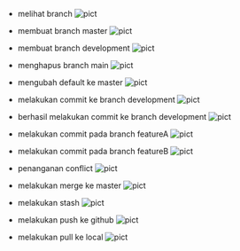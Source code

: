 - melihat branch
![pict](https://raw.githubusercontent.com/brigitalumi/go-brigitalumi/master/screenshoot/Screenshot%20(17).png)

- membuat branch master
![pict](https://github.com/brigitalumi/go-brigitalumi/blob/master/screenshoot/Screenshot%20(18).png?raw=true)

- membuat branch development
![pict](https://github.com/brigitalumi/go-brigitalumi/blob/master/screenshoot/Screenshot%20(20).png?raw=true)

- menghapus branch main
![pict](https://github.com/brigitalumi/go-brigitalumi/blob/master/screenshoot/Screenshot%20(21).png?raw=true)

- mengubah default ke master
![pict](https://github.com/brigitalumi/go-brigitalumi/blob/master/screenshoot/Screenshot%20(22).png?raw=true)

- melakukan commit ke branch development
![pict](https://github.com/brigitalumi/go-brigitalumi/blob/master/screenshoot/Screenshot%20(23).png?raw=true)

- berhasil melakukan commit ke branch development
![pict](https://github.com/brigitalumi/go-brigitalumi/blob/master/screenshoot/Screenshot%20(25).png?raw=true)

- melakukan commit pada branch featureA
![pict](https://github.com/brigitalumi/go-brigitalumi/blob/master/screenshoot/Screenshot%20(26).png?raw=true)

- melakukan commit pada branch featureB
![pict](https://github.com/brigitalumi/go-brigitalumi/blob/master/screenshoot/Screenshot%20(27).png?raw=true)

- penanganan conflict
![pict](https://github.com/brigitalumi/go-brigitalumi/blob/master/screenshoot/Screenshot%20(28).png?raw=true)

- melakukan merge ke master
![pict](https://github.com/brigitalumi/go-brigitalumi/blob/master/screenshoot/Screenshot%20(31).png?raw=true)

- melakukan stash
![pict](https://github.com/brigitalumi/go-brigitalumi/blob/master/screenshoot/Screenshot%20(32).png?raw=true)

- melakukan push ke github
![pict](https://github.com/brigitalumi/go-brigitalumi/blob/master/screenshoot/Screenshot%20(33).png?raw=true)

- melakukan pull ke local
![pict](https://github.com/brigitalumi/go-brigitalumi/blob/master/screenshoot/Screenshot%20(34).png?raw=true)